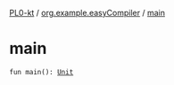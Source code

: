 [PL0-kt](../index.md) / [org.example.easyCompiler](index.md) / [main](./main.md)

# main

`fun main(): `[`Unit`](https://kotlinlang.org/api/latest/jvm/stdlib/kotlin/-unit/index.html)